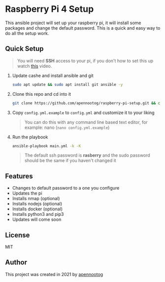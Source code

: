 # Raspberry Pi 4 Setup

This ansible project will set up your raspberry pi, it will install some packages and change the default password. This is a quick and easy way to do all the setup work.

## Quick Setup

> You will need **SSH** access to your pi, if you don't how to set this up watch [this](https://www.youtube.com/watch?v=63yw7b0NuWc) video.

1. Update cashe and install ansible and git

   ```bash
   sudo apt update && sudo apt install git ansible -y
   ```

2. Clone this repo and cd into it 

   ```bash
   git clone https://github.com/apennootog/raspberry-pi-setup.git && cd raspberry-pi-setup
   ```

3. Copy `config.yml.example` to `config.yml` and customize it to your liking

   > You can do this with any command line based text editor, for example: nano (`nano config.yml.example`)

4. Run the playbook

   ```bash
   ansible-playbook main.yml -k -K
   ```

   > The default ssh password is **rasberry** and the sudo password should be the same if you haven't changed it

   

## Features

- Changes to default password to a one you configure
- Updates the pi
- Installs nmap (optional)
- Installs nodejs (optional)
- Installs docker (optional)
- Installs python3 and pip3 
- Updates will come soon



## License

MIT



## Author

This project was created in 2021 by [apennootog](https://github.com/apennootog)  